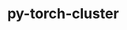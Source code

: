 ---
title: "py-torch-cluster"
layout: cache
categories: [package, develop]
meta: {"compilers": ["gcc@13.2.0"], "num_specs": 82, "num_specs_by_stack": {"ml-linux-aarch64-cpu": 19, "ml-linux-aarch64-cuda": 21, "ml-linux-x86_64-cpu": 20, "ml-linux-x86_64-cuda": 22, "root": 82}, "oss": ["ubuntu24.04"], "platforms": ["linux"], "stacks": ["ml-linux-aarch64-cpu", "ml-linux-aarch64-cuda", "ml-linux-x86_64-cpu", "ml-linux-x86_64-cuda", "root"], "targets": ["aarch64", "x86_64_v3"], "versions": ["1.6.3"]}
spec_details: [{"compiler": "gcc@13.2.0", "hash": "232267bytf3gftir577kz5xvxye5r6ax", "os": "ubuntu24.04", "platform": "linux", "size": "-", "stacks": ["ml-linux-x86_64-cpu", "root"], "target": "x86_64_v3", "variants": ["build_system=python_pip"], "versions": ["1.6.3"]}, {"compiler": "gcc@13.2.0", "hash": "5fp4sffz6ep5y5outdjf65bygodteuch", "os": "ubuntu24.04", "platform": "linux", "size": "-", "stacks": ["ml-linux-aarch64-cpu", "root"], "target": "aarch64", "variants": ["build_system=python_pip"], "versions": ["1.6.3"]}, {"compiler": "gcc@13.2.0", "hash": "5g23alppsk5kwuko7vqbqg3tjrkbmttb", "os": "ubuntu24.04", "platform": "linux", "size": "-", "stacks": ["ml-linux-x86_64-cpu", "root"], "target": "x86_64_v3", "variants": ["build_system=python_pip"], "versions": ["1.6.3"]}, {"compiler": "gcc@13.2.0", "hash": "5jwrolb6bkjzo6irzfnrdb4v4hgazxxo", "os": "ubuntu24.04", "platform": "linux", "size": "-", "stacks": ["ml-linux-aarch64-cuda", "root"], "target": "aarch64", "variants": ["build_system=python_pip"], "versions": ["1.6.3"]}, {"compiler": "gcc@13.2.0", "hash": "5wog3yb6vguzmmhpgk4zx7pxwwme3fzw", "os": "ubuntu24.04", "platform": "linux", "size": "-", "stacks": ["ml-linux-x86_64-cuda", "root"], "target": "x86_64_v3", "variants": ["build_system=python_pip"], "versions": ["1.6.3"]}, {"compiler": "gcc@13.2.0", "hash": "5xdoeftfsac4nxcqys4kcg32qwvt4oed", "os": "ubuntu24.04", "platform": "linux", "size": "-", "stacks": ["ml-linux-aarch64-cpu", "root"], "target": "aarch64", "variants": ["build_system=python_pip"], "versions": ["1.6.3"]}, {"compiler": "gcc@13.2.0", "hash": "5zh7lg522w3vfmsl27hvrpayridjniun", "os": "ubuntu24.04", "platform": "linux", "size": "-", "stacks": ["ml-linux-x86_64-cuda", "root"], "target": "x86_64_v3", "variants": ["build_system=python_pip"], "versions": ["1.6.3"]}, {"compiler": "gcc@13.2.0", "hash": "63yfk7ajnunr6wdhsv32kwbhuofc2swi", "os": "ubuntu24.04", "platform": "linux", "size": "-", "stacks": ["ml-linux-aarch64-cuda", "root"], "target": "aarch64", "variants": ["build_system=python_pip"], "versions": ["1.6.3"]}, {"compiler": "gcc@13.2.0", "hash": "6dvbjrhrxleytukrmha7fwyb4g5ivs3x", "os": "ubuntu24.04", "platform": "linux", "size": "-", "stacks": ["ml-linux-x86_64-cuda", "root"], "target": "x86_64_v3", "variants": ["build_system=python_pip"], "versions": ["1.6.3"]}, {"compiler": "gcc@13.2.0", "hash": "6qdxu7r6m323z74opti66ge7n7rwlirb", "os": "ubuntu24.04", "platform": "linux", "size": "-", "stacks": ["ml-linux-aarch64-cuda", "root"], "target": "aarch64", "variants": ["build_system=python_pip"], "versions": ["1.6.3"]}, {"compiler": "gcc@13.2.0", "hash": "772fdirgx4pqkqlms6lsgtqf4nxqdvk6", "os": "ubuntu24.04", "platform": "linux", "size": "-", "stacks": ["ml-linux-aarch64-cpu", "root"], "target": "aarch64", "variants": ["build_system=python_pip"], "versions": ["1.6.3"]}, {"compiler": "gcc@13.2.0", "hash": "7g5zgc6b7gxp2md622t2t7oupjeg7do3", "os": "ubuntu24.04", "platform": "linux", "size": "-", "stacks": ["ml-linux-x86_64-cuda", "root"], "target": "x86_64_v3", "variants": ["build_system=python_pip"], "versions": ["1.6.3"]}, {"compiler": "gcc@13.2.0", "hash": "7uzlq4n4qtvudkqsiihcvsdbhu5pxq5a", "os": "ubuntu24.04", "platform": "linux", "size": "-", "stacks": ["ml-linux-x86_64-cuda", "root"], "target": "x86_64_v3", "variants": ["build_system=python_pip"], "versions": ["1.6.3"]}, {"compiler": "gcc@13.2.0", "hash": "a5cohj72yfs3kjlgh3wzwefspvilm3om", "os": "ubuntu24.04", "platform": "linux", "size": "-", "stacks": ["ml-linux-aarch64-cpu", "root"], "target": "aarch64", "variants": ["build_system=python_pip"], "versions": ["1.6.3"]}, {"compiler": "gcc@13.2.0", "hash": "addovgaevird4dwavn3eqzrbg5ttbpts", "os": "ubuntu24.04", "platform": "linux", "size": "-", "stacks": ["ml-linux-aarch64-cpu", "root"], "target": "aarch64", "variants": ["build_system=python_pip"], "versions": ["1.6.3"]}, {"compiler": "gcc@13.2.0", "hash": "aqltqzvbr7afbfu2quhvupy2reveqzox", "os": "ubuntu24.04", "platform": "linux", "size": "-", "stacks": ["ml-linux-x86_64-cpu", "root"], "target": "x86_64_v3", "variants": ["build_system=python_pip"], "versions": ["1.6.3"]}, {"compiler": "gcc@13.2.0", "hash": "barb3zfd3ye2f5j4qvzilj4lbpbcrrvc", "os": "ubuntu24.04", "platform": "linux", "size": "-", "stacks": ["ml-linux-x86_64-cuda", "root"], "target": "x86_64_v3", "variants": ["build_system=python_pip"], "versions": ["1.6.3"]}, {"compiler": "gcc@13.2.0", "hash": "bd6lhfh6cj4vkdeffjdj73pe4tqpfewh", "os": "ubuntu24.04", "platform": "linux", "size": "-", "stacks": ["ml-linux-x86_64-cpu", "root"], "target": "x86_64_v3", "variants": ["build_system=python_pip"], "versions": ["1.6.3"]}, {"compiler": "gcc@13.2.0", "hash": "bdpugax3uhtz5ejqvw2zkdhnsiejctas", "os": "ubuntu24.04", "platform": "linux", "size": "-", "stacks": ["ml-linux-aarch64-cuda", "root"], "target": "aarch64", "variants": ["build_system=python_pip"], "versions": ["1.6.3"]}, {"compiler": "gcc@13.2.0", "hash": "be5a5oziegmc5ir5mem6ddn5qeoxuanq", "os": "ubuntu24.04", "platform": "linux", "size": "-", "stacks": ["ml-linux-x86_64-cuda", "root"], "target": "x86_64_v3", "variants": ["build_system=python_pip"], "versions": ["1.6.3"]}, {"compiler": "gcc@13.2.0", "hash": "cdhhe4b5bcrjfxikqry7iy7ronrh5q3g", "os": "ubuntu24.04", "platform": "linux", "size": "-", "stacks": ["ml-linux-aarch64-cpu", "root"], "target": "aarch64", "variants": ["build_system=python_pip"], "versions": ["1.6.3"]}, {"compiler": "gcc@13.2.0", "hash": "cebvi6dbkkjnj37y3higo6k6gg23tbta", "os": "ubuntu24.04", "platform": "linux", "size": "-", "stacks": ["ml-linux-aarch64-cuda", "root"], "target": "aarch64", "variants": ["build_system=python_pip"], "versions": ["1.6.3"]}, {"compiler": "gcc@13.2.0", "hash": "ceqnuqctwvgsvdipkjvcd3oewqz7c4gz", "os": "ubuntu24.04", "platform": "linux", "size": "-", "stacks": ["ml-linux-x86_64-cpu", "root"], "target": "x86_64_v3", "variants": ["build_system=python_pip"], "versions": ["1.6.3"]}, {"compiler": "gcc@13.2.0", "hash": "chbw5eldwyny7hynp6grk73dswkzksi4", "os": "ubuntu24.04", "platform": "linux", "size": "-", "stacks": ["ml-linux-x86_64-cpu", "root"], "target": "x86_64_v3", "variants": ["build_system=python_pip"], "versions": ["1.6.3"]}, {"compiler": "gcc@13.2.0", "hash": "cxwo7nwszrhnsm75sxtpp6pzemqjzays", "os": "ubuntu24.04", "platform": "linux", "size": "-", "stacks": ["ml-linux-aarch64-cuda", "root"], "target": "aarch64", "variants": ["build_system=python_pip"], "versions": ["1.6.3"]}, {"compiler": "gcc@13.2.0", "hash": "dbaodxkpqdq5ykws3qxycxmhvfcemycr", "os": "ubuntu24.04", "platform": "linux", "size": "-", "stacks": ["ml-linux-x86_64-cuda", "root"], "target": "x86_64_v3", "variants": ["build_system=python_pip"], "versions": ["1.6.3"]}, {"compiler": "gcc@13.2.0", "hash": "dk4wdkud3f5zliilfl2qmplx5pjh7t3h", "os": "ubuntu24.04", "platform": "linux", "size": "-", "stacks": ["ml-linux-aarch64-cuda", "root"], "target": "aarch64", "variants": ["build_system=python_pip"], "versions": ["1.6.3"]}, {"compiler": "gcc@13.2.0", "hash": "dovw2w4yr4yjxzbhyi35almnun3seihv", "os": "ubuntu24.04", "platform": "linux", "size": "-", "stacks": ["ml-linux-x86_64-cpu", "root"], "target": "x86_64_v3", "variants": ["build_system=python_pip"], "versions": ["1.6.3"]}, {"compiler": "gcc@13.2.0", "hash": "dp7i3g62a5x4fprxk3jeszpyp66oktda", "os": "ubuntu24.04", "platform": "linux", "size": "-", "stacks": ["ml-linux-x86_64-cuda", "root"], "target": "x86_64_v3", "variants": ["build_system=python_pip"], "versions": ["1.6.3"]}, {"compiler": "gcc@13.2.0", "hash": "dv3nncldybib6nze5qu2wzpbj3nzdxr7", "os": "ubuntu24.04", "platform": "linux", "size": "-", "stacks": ["ml-linux-aarch64-cuda", "root"], "target": "aarch64", "variants": ["build_system=python_pip"], "versions": ["1.6.3"]}, {"compiler": "gcc@13.2.0", "hash": "dzevqpkb2hyluvbgqhew6ukkxxxu3rtc", "os": "ubuntu24.04", "platform": "linux", "size": "-", "stacks": ["ml-linux-aarch64-cuda", "root"], "target": "aarch64", "variants": ["build_system=python_pip"], "versions": ["1.6.3"]}, {"compiler": "gcc@13.2.0", "hash": "ed7msrherkadpejjns2tvzfj5zfmmgyo", "os": "ubuntu24.04", "platform": "linux", "size": "-", "stacks": ["ml-linux-x86_64-cuda", "root"], "target": "x86_64_v3", "variants": ["build_system=python_pip"], "versions": ["1.6.3"]}, {"compiler": "gcc@13.2.0", "hash": "eiwviypm3xaty7dweqnhb5nehrx2dm3l", "os": "ubuntu24.04", "platform": "linux", "size": "-", "stacks": ["ml-linux-x86_64-cpu", "root"], "target": "x86_64_v3", "variants": ["build_system=python_pip"], "versions": ["1.6.3"]}, {"compiler": "gcc@13.2.0", "hash": "eju5gyujut3czto6cgynobrxjeeyypdw", "os": "ubuntu24.04", "platform": "linux", "size": "-", "stacks": ["ml-linux-aarch64-cpu", "root"], "target": "aarch64", "variants": ["build_system=python_pip"], "versions": ["1.6.3"]}, {"compiler": "gcc@13.2.0", "hash": "fludx77773apgyhgaw4mldbnnexi4mpe", "os": "ubuntu24.04", "platform": "linux", "size": "-", "stacks": ["ml-linux-aarch64-cpu", "root"], "target": "aarch64", "variants": ["build_system=python_pip"], "versions": ["1.6.3"]}, {"compiler": "gcc@13.2.0", "hash": "gaacikcmciovbf5qfatkw2ecu4rhgept", "os": "ubuntu24.04", "platform": "linux", "size": "-", "stacks": ["ml-linux-x86_64-cuda", "root"], "target": "x86_64_v3", "variants": ["build_system=python_pip"], "versions": ["1.6.3"]}, {"compiler": "gcc@13.2.0", "hash": "gvvfi6hnsx6vge2ciejrxxbdx37qmuhp", "os": "ubuntu24.04", "platform": "linux", "size": "-", "stacks": ["ml-linux-x86_64-cuda", "root"], "target": "x86_64_v3", "variants": ["build_system=python_pip"], "versions": ["1.6.3"]}, {"compiler": "gcc@13.2.0", "hash": "h7np6kcbbolprkv4ufzded3akx35olog", "os": "ubuntu24.04", "platform": "linux", "size": "-", "stacks": ["ml-linux-x86_64-cpu", "root"], "target": "x86_64_v3", "variants": ["build_system=python_pip"], "versions": ["1.6.3"]}, {"compiler": "gcc@13.2.0", "hash": "h7xgf2rxlkdqqkriwi7f2m3l3csf7s3d", "os": "ubuntu24.04", "platform": "linux", "size": "-", "stacks": ["ml-linux-aarch64-cuda", "root"], "target": "aarch64", "variants": ["build_system=python_pip"], "versions": ["1.6.3"]}, {"compiler": "gcc@13.2.0", "hash": "hljmhbm6nva2kxombg65whctwriw4oo3", "os": "ubuntu24.04", "platform": "linux", "size": "-", "stacks": ["ml-linux-aarch64-cuda", "root"], "target": "aarch64", "variants": ["build_system=python_pip"], "versions": ["1.6.3"]}, {"compiler": "gcc@13.2.0", "hash": "hmgdyb7yjw3oqh5cnr4j7gvjaarfmlgs", "os": "ubuntu24.04", "platform": "linux", "size": "-", "stacks": ["ml-linux-aarch64-cuda", "root"], "target": "aarch64", "variants": ["build_system=python_pip"], "versions": ["1.6.3"]}, {"compiler": "gcc@13.2.0", "hash": "ij6252dp3cnjsect3loxiwv4arvj6hwb", "os": "ubuntu24.04", "platform": "linux", "size": "-", "stacks": ["ml-linux-x86_64-cpu", "root"], "target": "x86_64_v3", "variants": ["build_system=python_pip"], "versions": ["1.6.3"]}, {"compiler": "gcc@13.2.0", "hash": "izdzsapwlh5tfi6ke4etiwt42prwlmfj", "os": "ubuntu24.04", "platform": "linux", "size": "-", "stacks": ["ml-linux-x86_64-cpu", "root"], "target": "x86_64_v3", "variants": ["build_system=python_pip"], "versions": ["1.6.3"]}, {"compiler": "gcc@13.2.0", "hash": "k23ykmhkussifokfggtgcpxutsf4vdvd", "os": "ubuntu24.04", "platform": "linux", "size": "-", "stacks": ["ml-linux-x86_64-cpu", "root"], "target": "x86_64_v3", "variants": ["build_system=python_pip"], "versions": ["1.6.3"]}, {"compiler": "gcc@13.2.0", "hash": "kjix6ucmo7bynwgfjqhyf362rs4cvumo", "os": "ubuntu24.04", "platform": "linux", "size": "-", "stacks": ["ml-linux-aarch64-cpu", "root"], "target": "aarch64", "variants": ["build_system=python_pip"], "versions": ["1.6.3"]}, {"compiler": "gcc@13.2.0", "hash": "kypd2sekhkmq6b2wl2hhk4px6bjlxa77", "os": "ubuntu24.04", "platform": "linux", "size": "-", "stacks": ["ml-linux-x86_64-cpu", "root"], "target": "x86_64_v3", "variants": ["build_system=python_pip"], "versions": ["1.6.3"]}, {"compiler": "gcc@13.2.0", "hash": "kz7qhl4cwffxhdsxynjlyn2sc4rqfnuf", "os": "ubuntu24.04", "platform": "linux", "size": "-", "stacks": ["ml-linux-aarch64-cuda", "root"], "target": "aarch64", "variants": ["build_system=python_pip"], "versions": ["1.6.3"]}, {"compiler": "gcc@13.2.0", "hash": "l5jm6anh6gcsmsn7egkork7olfr2resa", "os": "ubuntu24.04", "platform": "linux", "size": "-", "stacks": ["ml-linux-x86_64-cpu", "root"], "target": "x86_64_v3", "variants": ["build_system=python_pip"], "versions": ["1.6.3"]}, {"compiler": "gcc@13.2.0", "hash": "lauvotm4kvbl2n5xxq5oiz36zvsc7pwd", "os": "ubuntu24.04", "platform": "linux", "size": "-", "stacks": ["ml-linux-aarch64-cpu", "root"], "target": "aarch64", "variants": ["build_system=python_pip"], "versions": ["1.6.3"]}, {"compiler": "gcc@13.2.0", "hash": "m25tcvhcnfhf32mu5axbdl6x5233aj5z", "os": "ubuntu24.04", "platform": "linux", "size": "-", "stacks": ["ml-linux-aarch64-cuda", "root"], "target": "aarch64", "variants": ["build_system=python_pip"], "versions": ["1.6.3"]}, {"compiler": "gcc@13.2.0", "hash": "m5ohofgcgxs7vvdbrmki5uwpkngiupj3", "os": "ubuntu24.04", "platform": "linux", "size": "-", "stacks": ["ml-linux-x86_64-cpu", "root"], "target": "x86_64_v3", "variants": ["build_system=python_pip"], "versions": ["1.6.3"]}, {"compiler": "gcc@13.2.0", "hash": "mbqfkxmlu3pquonwb5cbgtrz54yvevxl", "os": "ubuntu24.04", "platform": "linux", "size": "-", "stacks": ["ml-linux-aarch64-cpu", "root"], "target": "aarch64", "variants": ["build_system=python_pip"], "versions": ["1.6.3"]}, {"compiler": "gcc@13.2.0", "hash": "msj26jbzke6a6cyb3m7s57cwtsrnnyk6", "os": "ubuntu24.04", "platform": "linux", "size": "-", "stacks": ["ml-linux-aarch64-cpu", "root"], "target": "aarch64", "variants": ["build_system=python_pip"], "versions": ["1.6.3"]}, {"compiler": "gcc@13.2.0", "hash": "nvqwmvsu3htizclwojz2btgbb7m3ew33", "os": "ubuntu24.04", "platform": "linux", "size": "-", "stacks": ["ml-linux-x86_64-cpu", "root"], "target": "x86_64_v3", "variants": ["build_system=python_pip"], "versions": ["1.6.3"]}, {"compiler": "gcc@13.2.0", "hash": "oa57d7oiwz5oarw4lmusbiocpzbq64ez", "os": "ubuntu24.04", "platform": "linux", "size": "-", "stacks": ["ml-linux-x86_64-cuda", "root"], "target": "x86_64_v3", "variants": ["build_system=python_pip"], "versions": ["1.6.3"]}, {"compiler": "gcc@13.2.0", "hash": "ourrvrmawwhghegf57i2l2yza4kknugv", "os": "ubuntu24.04", "platform": "linux", "size": "-", "stacks": ["ml-linux-aarch64-cuda", "root"], "target": "aarch64", "variants": ["build_system=python_pip"], "versions": ["1.6.3"]}, {"compiler": "gcc@13.2.0", "hash": "oyz7k447zzxehpll3s3z5vh3wykigkfm", "os": "ubuntu24.04", "platform": "linux", "size": "-", "stacks": ["ml-linux-x86_64-cuda", "root"], "target": "x86_64_v3", "variants": ["build_system=python_pip"], "versions": ["1.6.3"]}, {"compiler": "gcc@13.2.0", "hash": "pa5u2jmbnq3xyvwejamonkhdnekradxb", "os": "ubuntu24.04", "platform": "linux", "size": "-", "stacks": ["ml-linux-aarch64-cuda", "root"], "target": "aarch64", "variants": ["build_system=python_pip"], "versions": ["1.6.3"]}, {"compiler": "gcc@13.2.0", "hash": "puv56yzg5l2yvzeoqsmboc3qg5xa7pza", "os": "ubuntu24.04", "platform": "linux", "size": "-", "stacks": ["ml-linux-x86_64-cuda", "root"], "target": "x86_64_v3", "variants": ["build_system=python_pip"], "versions": ["1.6.3"]}, {"compiler": "gcc@13.2.0", "hash": "qyj5ymohma5ebwkl2g4xkr3m3q4jpygf", "os": "ubuntu24.04", "platform": "linux", "size": "-", "stacks": ["ml-linux-aarch64-cuda", "root"], "target": "aarch64", "variants": ["build_system=python_pip"], "versions": ["1.6.3"]}, {"compiler": "gcc@13.2.0", "hash": "radazpxrgzpf5dd2o4wn7fepagzogf6y", "os": "ubuntu24.04", "platform": "linux", "size": "-", "stacks": ["ml-linux-aarch64-cpu", "root"], "target": "aarch64", "variants": ["build_system=python_pip"], "versions": ["1.6.3"]}, {"compiler": "gcc@13.2.0", "hash": "rgfsbd4hygitdu4njtpyrtana2vkud6k", "os": "ubuntu24.04", "platform": "linux", "size": "-", "stacks": ["ml-linux-aarch64-cuda", "root"], "target": "aarch64", "variants": ["build_system=python_pip"], "versions": ["1.6.3"]}, {"compiler": "gcc@13.2.0", "hash": "rzlzzdokhntc44ngi3h5nfuutlvkoqcp", "os": "ubuntu24.04", "platform": "linux", "size": "-", "stacks": ["ml-linux-x86_64-cpu", "root"], "target": "x86_64_v3", "variants": ["build_system=python_pip"], "versions": ["1.6.3"]}, {"compiler": "gcc@13.2.0", "hash": "s7rqcooxgtrv4aoigjy5omudeoinx2k6", "os": "ubuntu24.04", "platform": "linux", "size": "-", "stacks": ["ml-linux-x86_64-cpu", "root"], "target": "x86_64_v3", "variants": ["build_system=python_pip"], "versions": ["1.6.3"]}, {"compiler": "gcc@13.2.0", "hash": "secwmzzomaxzgyfhbjtqg6kv5b22k7sr", "os": "ubuntu24.04", "platform": "linux", "size": "-", "stacks": ["ml-linux-aarch64-cuda", "root"], "target": "aarch64", "variants": ["build_system=python_pip"], "versions": ["1.6.3"]}, {"compiler": "gcc@13.2.0", "hash": "shaqnfafe67xt4r2rlcsmm56pkbh6ev5", "os": "ubuntu24.04", "platform": "linux", "size": "-", "stacks": ["ml-linux-x86_64-cpu", "root"], "target": "x86_64_v3", "variants": ["build_system=python_pip"], "versions": ["1.6.3"]}, {"compiler": "gcc@13.2.0", "hash": "tfjtnhllkidkgesbda2o4nsqsjgxpeav", "os": "ubuntu24.04", "platform": "linux", "size": "-", "stacks": ["ml-linux-x86_64-cuda", "root"], "target": "x86_64_v3", "variants": ["build_system=python_pip"], "versions": ["1.6.3"]}, {"compiler": "gcc@13.2.0", "hash": "tqzz7mhj2vpv5sjszxqu6mdipjjjc2vn", "os": "ubuntu24.04", "platform": "linux", "size": "-", "stacks": ["ml-linux-aarch64-cpu", "root"], "target": "aarch64", "variants": ["build_system=python_pip"], "versions": ["1.6.3"]}, {"compiler": "gcc@13.2.0", "hash": "uuhjq4o4tfbaz6qcjjm3b2a7pstcj7ab", "os": "ubuntu24.04", "platform": "linux", "size": "-", "stacks": ["ml-linux-aarch64-cuda", "root"], "target": "aarch64", "variants": ["build_system=python_pip"], "versions": ["1.6.3"]}, {"compiler": "gcc@13.2.0", "hash": "uype27wxsx2cshbkv6vhbh5tc4a5orne", "os": "ubuntu24.04", "platform": "linux", "size": "-", "stacks": ["ml-linux-aarch64-cpu", "root"], "target": "aarch64", "variants": ["build_system=python_pip"], "versions": ["1.6.3"]}, {"compiler": "gcc@13.2.0", "hash": "vn6ngwzpny27n25kl6vpspv4t6kyiibe", "os": "ubuntu24.04", "platform": "linux", "size": "-", "stacks": ["ml-linux-x86_64-cuda", "root"], "target": "x86_64_v3", "variants": ["build_system=python_pip"], "versions": ["1.6.3"]}, {"compiler": "gcc@13.2.0", "hash": "wwwgh6dqzv46nwdp6dzcrnnfz22el7m6", "os": "ubuntu24.04", "platform": "linux", "size": "-", "stacks": ["ml-linux-aarch64-cpu", "root"], "target": "aarch64", "variants": ["build_system=python_pip"], "versions": ["1.6.3"]}, {"compiler": "gcc@13.2.0", "hash": "xalf6hvfvs4xwza5y4mftcfzk6wnyknp", "os": "ubuntu24.04", "platform": "linux", "size": "-", "stacks": ["ml-linux-aarch64-cpu", "root"], "target": "aarch64", "variants": ["build_system=python_pip"], "versions": ["1.6.3"]}, {"compiler": "gcc@13.2.0", "hash": "xfcd3ihthrbcneti5czpm6jnieypx3mx", "os": "ubuntu24.04", "platform": "linux", "size": "-", "stacks": ["ml-linux-aarch64-cpu", "root"], "target": "aarch64", "variants": ["build_system=python_pip"], "versions": ["1.6.3"]}, {"compiler": "gcc@13.2.0", "hash": "xnjqcp442wxsiu6nr5rrc7kh2g7aizxx", "os": "ubuntu24.04", "platform": "linux", "size": "-", "stacks": ["ml-linux-aarch64-cpu", "root"], "target": "aarch64", "variants": ["build_system=python_pip"], "versions": ["1.6.3"]}, {"compiler": "gcc@13.2.0", "hash": "xwwbefmrs56fdi7ht2x3jbquc5jyueim", "os": "ubuntu24.04", "platform": "linux", "size": "-", "stacks": ["ml-linux-x86_64-cuda", "root"], "target": "x86_64_v3", "variants": ["build_system=python_pip"], "versions": ["1.6.3"]}, {"compiler": "gcc@13.2.0", "hash": "y7fpmn5cudxmvwwwe5v36lln4xf2zdgq", "os": "ubuntu24.04", "platform": "linux", "size": "-", "stacks": ["ml-linux-x86_64-cuda", "root"], "target": "x86_64_v3", "variants": ["build_system=python_pip"], "versions": ["1.6.3"]}, {"compiler": "gcc@13.2.0", "hash": "yoag6x577byv6zrtmw4yra3atgzilvyj", "os": "ubuntu24.04", "platform": "linux", "size": "-", "stacks": ["ml-linux-aarch64-cuda", "root"], "target": "aarch64", "variants": ["build_system=python_pip"], "versions": ["1.6.3"]}, {"compiler": "gcc@13.2.0", "hash": "z4zz7g736stozlwyx7fs3sgas6ybe7wi", "os": "ubuntu24.04", "platform": "linux", "size": "-", "stacks": ["ml-linux-x86_64-cuda", "root"], "target": "x86_64_v3", "variants": ["build_system=python_pip"], "versions": ["1.6.3"]}, {"compiler": "gcc@13.2.0", "hash": "zkogcgikwqqjmb3bh4ki55a4qbsovud5", "os": "ubuntu24.04", "platform": "linux", "size": "-", "stacks": ["ml-linux-x86_64-cpu", "root"], "target": "x86_64_v3", "variants": ["build_system=python_pip"], "versions": ["1.6.3"]}, {"compiler": "gcc@13.2.0", "hash": "zn7rlmqiwkbletqytquwpkgneuybnjc7", "os": "ubuntu24.04", "platform": "linux", "size": "-", "stacks": ["ml-linux-x86_64-cuda", "root"], "target": "x86_64_v3", "variants": ["build_system=python_pip"], "versions": ["1.6.3"]}, {"compiler": "gcc@13.2.0", "hash": "zpms2hfabvim5pvaczlou3czljnbc53m", "os": "ubuntu24.04", "platform": "linux", "size": "-", "stacks": ["ml-linux-x86_64-cuda", "root"], "target": "x86_64_v3", "variants": ["build_system=python_pip"], "versions": ["1.6.3"]}]
---